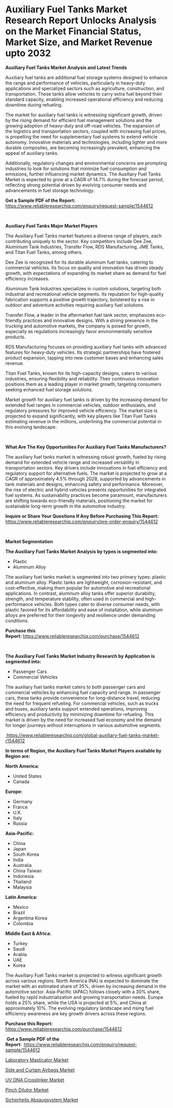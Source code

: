 <p><h1>Auxiliary Fuel Tanks Market Research Report Unlocks Analysis on the Market Financial Status, Market Size, and Market Revenue upto 2032</h1></p><p><strong>Auxiliary Fuel Tanks Market Analysis and Latest Trends</strong></p>
<p><p>Auxiliary fuel tanks are additional fuel storage systems designed to enhance the range and performance of vehicles, particularly in heavy-duty applications and specialized sectors such as agriculture, construction, and transportation. These tanks allow vehicles to carry extra fuel beyond their standard capacity, enabling increased operational efficiency and reducing downtime during refueling.</p><p>The market for auxiliary fuel tanks is witnessing significant growth, driven by the rising demand for efficient fuel management solutions and the growing adoption of heavy-duty and off-road vehicles. The expansion of the logistics and transportation sectors, coupled with increasing fuel prices, is propelling the need for supplementary fuel systems to extend vehicle autonomy. Innovative materials and technologies, including lighter and more durable composites, are becoming increasingly prevalent, enhancing the appeal of auxiliary tanks.</p><p>Additionally, regulatory changes and environmental concerns are prompting industries to look for solutions that minimize fuel consumption and emissions, further influencing market dynamics. The Auxiliary Fuel Tanks Market is expected to grow at a CAGR of 14.7% during the forecast period, reflecting strong potential driven by evolving consumer needs and advancements in fuel storage technology.</p></p>
<p><strong>Get a Sample PDF of the Report:&nbsp;</strong> <a href="https://www.reliableresearchiq.com/enquiry/request-sample/1544612?utm_campaign=3370&utm_medium=2&utm_source=Github&utm_content=ia&utm_term=30032025&utm_id=auxiliary-fuel-tanks">https://www.reliableresearchiq.com/enquiry/request-sample/1544612</a></p>
<p>&nbsp;</p>
<p><strong>Auxiliary Fuel Tanks Major Market Players</strong></p>
<p><p>The Auxiliary Fuel Tanks market features a diverse range of players, each contributing uniquely to the sector. Key competitors include Dee Zee, Aluminium Tank Industries, Transfer Flow, RDS Manufacturing, JME Tanks, and Titan Fuel Tanks, among others.</p><p>Dee Zee is recognized for its durable aluminum fuel tanks, catering to commercial vehicles. Its focus on quality and innovation has driven steady growth, with expectations of expanding its market share as demand for fuel efficiency increases.</p><p>Aluminium Tank Industries specializes in custom solutions, targeting both industrial and recreational vehicle segments. Its reputation for high-quality fabrication supports a positive growth trajectory, bolstered by a rise in outdoor and adventure activities requiring auxiliary fuel solutions.</p><p>Transfer Flow, a leader in the aftermarket fuel tank sector, emphasizes eco-friendly practices and innovative designs. With a strong presence in the trucking and automotive markets, the company is poised for growth, especially as regulations increasingly favor environmentally sensitive products.</p><p>RDS Manufacturing focuses on providing auxiliary fuel tanks with advanced features for heavy-duty vehicles. Its strategic partnerships have fostered product expansion, tapping into new customer bases and enhancing sales revenue.</p><p>Titan Fuel Tanks, known for its high-capacity designs, caters to various industries, ensuring flexibility and reliability. Their continuous innovation positions them as a leading player in market growth, targeting consumers seeking enhanced fuel storage solutions.</p><p>Market growth for auxiliary fuel tanks is driven by the increasing demand for extended fuel ranges in commercial vehicles, outdoor enthusiasts, and regulatory pressures for improved vehicle efficiency. The market size is projected to expand significantly, with key players like Titan Fuel Tanks estimating revenue in the millions, underlining the commercial potential in this evolving landscape.</p></p>
<p>&nbsp;</p>
<p><strong>What Are The Key Opportunities For Auxiliary Fuel Tanks Manufacturers?</strong></p>
<p><p>The auxiliary fuel tanks market is witnessing robust growth, fueled by rising demand for extended vehicle range and increased versatility in transportation sectors. Key drivers include innovations in fuel efficiency and regulatory support for alternative fuels. The market is projected to grow at a CAGR of approximately 4.5% through 2028, supported by advancements in tank materials and designs, enhancing safety and performance. Moreover, the rise of electric and hybrid vehicles presents opportunities for integrated fuel systems. As sustainability practices become paramount, manufacturers are shifting towards eco-friendly materials, positioning the market for sustainable long-term growth in the automotive industry.</p></p>
<p><strong>Inquire or Share Your Questions If Any Before Purchasing This Report:</strong> <a href="https://www.reliableresearchiq.com/enquiry/pre-order-enquiry/1544612?utm_campaign=3370&utm_medium=2&utm_source=Github&utm_content=ia&utm_term=30032025&utm_id=auxiliary-fuel-tanks">https://www.reliableresearchiq.com/enquiry/pre-order-enquiry/1544612</a></p>
<p>&nbsp;</p>
<p><strong>Market Segmentation</strong></p>
<p><strong>The Auxiliary Fuel Tanks Market Analysis by types is segmented into:</strong></p>
<p><ul><li>Plastic</li><li>Aluminum Alloy</li></ul></p>
<p><p>The auxiliary fuel tanks market is segmented into two primary types: plastic and aluminum alloy. Plastic tanks are lightweight, corrosion-resistant, and cost-effective, making them popular for automotive and recreational applications. In contrast, aluminum alloy tanks offer superior durability, strength, and temperature stability, often used in commercial and high-performance vehicles. Both types cater to diverse consumer needs, with plastic favored for its affordability and ease of installation, while aluminum alloys are preferred for their longevity and resilience under demanding conditions.</p></p>
<p><strong>Purchase this Report:&nbsp;</strong><a href="https://www.reliableresearchiq.com/purchase/1544612?utm_campaign=3370&utm_medium=2&utm_source=Github&utm_content=ia&utm_term=30032025&utm_id=auxiliary-fuel-tanks">https://www.reliableresearchiq.com/purchase/1544612</a></p>
<p>&nbsp;</p>
<p><strong>The Auxiliary Fuel Tanks Market Industry Research by Application is segmented into:</strong></p>
<p><ul><li>Passenger Cars</li><li>Commercial Vehicles</li></ul></p>
<p><p>The auxiliary fuel tanks market caters to both passenger cars and commercial vehicles by enhancing fuel capacity and range. In passenger cars, these tanks provide convenience for long-distance travel, reducing the need for frequent refueling. For commercial vehicles, such as trucks and buses, auxiliary tanks support extended operations, improving efficiency and productivity by minimizing downtime for refueling. This market is driven by the need for increased fuel economy and the demand for longer journeys without interruptions in various automotive segments.</p></p>
<p><a href="https://www.reliableresearchiq.com/global-auxiliary-fuel-tanks-market-r1544612?utm_campaign=3370&utm_medium=2&utm_source=Github&utm_content=ia&utm_term=30032025&utm_id=auxiliary-fuel-tanks">&nbsp;https://www.reliableresearchiq.com/global-auxiliary-fuel-tanks-market-r1544612</a></p>
<p><strong>In terms of Region, the Auxiliary Fuel Tanks Market Players available by Region are:</strong></p>
<p>
    <p> <strong> North America: </strong>
        <ul>
            <li>United States</li>
            <li>Canada</li>
        </ul>
        </p> 
    <p> <strong> Europe: </strong>
        <ul>
            <li>Germany</li>
            <li>France</li>
            <li>U.K.</li>
            <li>Italy</li>
            <li>Russia</li>
        </ul>
        </p> 
    <p> <strong> Asia-Pacific: </strong>
        <ul>
            <li>China</li>
            <li>Japan</li>
            <li>South Korea</li>
            <li>India</li>
            <li>Australia</li>
            <li>China Taiwan</li>
            <li>Indonesia</li>
            <li>Thailand</li>
            <li>Malaysia</li>
        </ul>
        </p> 
    <p> <strong> Latin America: </strong>
        <ul>
            <li>Mexico</li>
            <li>Brazil</li>
            <li>Argentina Korea</li>
            <li>Colombia</li>
        </ul>
        </p> 
    <p> <strong> Middle East & Africa: </strong>
        <ul>
            <li>Turkey</li>
            <li>Saudi</li>
            <li>Arabia</li>
            <li>UAE</li>
            <li>Korea</li>
        </ul>
    </p>
    </p>
<p><p>The Auxiliary Fuel Tanks market is projected to witness significant growth across various regions. North America (NA) is expected to dominate the market with an estimated share of 35%, driven by increasing demand in the automotive sector. Asia-Pacific (APAC) follows closely with a 30% share, fueled by rapid industrialization and growing transportation needs. Europe holds a 25% share, while the USA is projected at 5%, and China at approximately 10%. The evolving regulatory landscape and rising fuel efficiency awareness are key growth drivers across these regions.</p></p>
<p><strong>Purchase this Report: </strong><a href="https://www.reliableresearchiq.com/purchase/1544612?utm_campaign=3370&utm_medium=2&utm_source=Github&utm_content=ia&utm_term=30032025&utm_id=auxiliary-fuel-tanks">https://www.reliableresearchiq.com/purchase/1544612</a></p>
<p>&nbsp;<strong>Get a Sample PDF of the Report:&nbsp;&nbsp;</strong><a href="https://www.reliableresearchiq.com/enquiry/request-sample/1544612?utm_campaign=3370&utm_medium=2&utm_source=Github&utm_content=ia&utm_term=30032025&utm_id=auxiliary-fuel-tanks">https://www.reliableresearchiq.com/enquiry/request-sample/1544612</a></p>
<p><strong></strong></p>
<p><p><a href="https://www.linkedin.com/pulse/comprehensive-analysis-laboratory-masticator-market-20252032-dddkf?utm_campaign=3370&utm_medium=2&utm_source=Github&utm_content=ia&utm_term=30032025&utm_id=auxiliary-fuel-tanks">Laboratory Masticator Market</a></p><p><a href="https://github.com/guyotkiferhi/Market-Research-Report-List-1/blob/main/side-and-curtain-airbags-market.md?utm_campaign=3370&utm_medium=2&utm_source=Github&utm_content=ia&utm_term=30032025&utm_id=auxiliary-fuel-tanks">Side and Curtain Airbags Market</a></p><p><a href="https://www.linkedin.com/pulse/uv-dna-crosslinker-market-analysis-report-key-growth-factors-kfp1f?utm_campaign=3370&utm_medium=2&utm_source=Github&utm_content=ia&utm_term=30032025&utm_id=auxiliary-fuel-tanks">UV DNA Crosslinker Market</a></p><p><a href="https://www.linkedin.com/pulse/impressive-global-pinch-dilutor-market-size-set-soar-71-je4uf?utm_campaign=3370&utm_medium=2&utm_source=Github&utm_content=ia&utm_term=30032025&utm_id=auxiliary-fuel-tanks">Pinch Dilutor Market</a></p><p><a href="https://www.linkedin.com/pulse/sicherheits-absaugsystem-market-trends-report-industry-analysis-j0xjf?utm_campaign=3370&utm_medium=2&utm_source=Github&utm_content=ia&utm_term=30032025&utm_id=auxiliary-fuel-tanks">Sicherheits Absaugsystem Market</a></p></p>